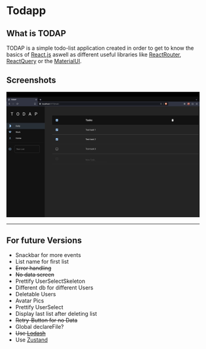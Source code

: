 # Todapp

## What is TODAP

TODAP is a simple todo-list application created in order to get to know the basics of [React.js](https://react.dev/) aswell as different useful libraries like [ReactRouter](https://reactrouter.com/en/main), [ReactQuery](https://tanstack.com/query/latest) or the [MaterialUI](https://mui.com/).

## Screenshots

![Screenshot of the app](public/MainScreen.png "Main Screen")

---

## For future Versions

- Snackbar for more events
- List name for first list
- ~~Error handling~~
- ~~No data screen~~
- Prettify UserSelectSkeleton
- Different db for different Users
- Deletable Users
- Avatar Pics
- Prettify UserSelect
- Display last list after deleting list
- ~~Retry-Button for no Data~~
- Global declareFile?
- ~~Use [Lodash](https://lodash.com/)~~
- Use [Zustand](https://docs.pmnd.rs/zustand/getting-started/introduction)
